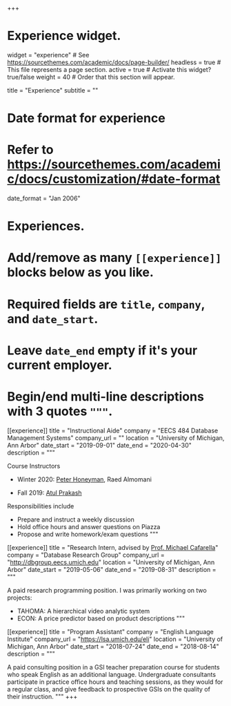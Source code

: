 +++
# Experience widget.
widget = "experience"  # See https://sourcethemes.com/academic/docs/page-builder/
headless = true  # This file represents a page section.
active = true  # Activate this widget? true/false
weight = 40  # Order that this section will appear.

title = "Experience"
subtitle = ""

# Date format for experience
#   Refer to https://sourcethemes.com/academic/docs/customization/#date-format
date_format = "Jan 2006"

# Experiences.
#   Add/remove as many `[[experience]]` blocks below as you like.
#   Required fields are `title`, `company`, and `date_start`.
#   Leave `date_end` empty if it's your current employer.
#   Begin/end multi-line descriptions with 3 quotes `"""`.
[[experience]]
  title = "Instructional Aide"
  company = "EECS 484 Database Management Systems"
  company_url = ""
  location = "University of Michigan, Ann Arbor"
  date_start = "2019-09-01"
  date_end = "2020-04-30"
  description = """

  Course Instructors

  * Winter 2020: [Peter Honeyman](http://www.citi.umich.edu/u/honey/), Raed Almomani

  * Fall 2019: [Atul Prakash](https://web.eecs.umich.edu/~aprakash/)

  Responsibilities include
  
  * Prepare and instruct a weekly discussion
  * Hold office hours and answer questions on Piazza
  * Propose and write homework/exam questions
  """

[[experience]]
  title = "Research Intern, advised by [Prof. Michael Cafarella](https://web.eecs.umich.edu/~michjc/index.html)"
  company = "Database Research Group"
  company_url = "http://dbgroup.eecs.umich.edu"
  location = "University of Michigan, Ann Arbor"
  date_start = "2019-05-06"
  date_end = "2019-08-31"
  description = """

  A paid research programming position. I was primarily working on two projects:
  
  * TAHOMA: A hierarchical video analytic system
  * ECON: A price predictor based on product descriptions
  """

[[experience]]
  title = "Program Assistant"
  company = "English Language Institute"
  company_url = "https://lsa.umich.edu/eli"
  location = "University of Michigan, Ann Arbor"
  date_start = "2018-07-24"
  date_end = "2018-08-14"
  description = """

  A paid consulting​ ​position in a GSI teacher preparation course for students 
  who speak English as an additional language. Undergraduate consultants 
  participate in practice office hours and teaching sessions, as they would for 
  a regular class​,​ and give feedback to  prospective GSIs on the quality of 
  their instruction.​
  """
+++
